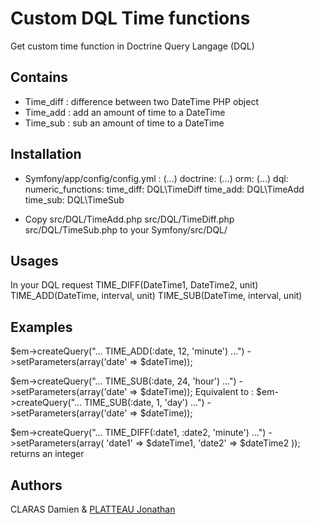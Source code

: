 # Custom DQL Time functions
Get custom time function in Doctrine Query Langage (DQL)

## Contains
- Time_diff : difference between two DateTime PHP object
- Time_add  : add an amount of time to a DateTime
- Time_sub  : sub an amount of time to a DateTime

## Installation
- Symfony/app/config/config.yml :
(...)
doctrine:
    (...)
    orm:
        (...)
        dql:
            numeric_functions:
                time_diff: DQL\TimeDiff
                time_add: DQL\TimeAdd
                time_sub: DQL\TimeSub
  
- Copy src/DQL/TimeAdd.php src/DQL/TimeDiff.php src/DQL/TimeSub.php to your Symfony/src/DQL/

## Usages
In your DQL request
TIME_DIFF(DateTime1, DateTime2, unit)
TIME_ADD(DateTime, interval, unit)
TIME_SUB(DateTime, interval, unit)

## Examples
$em->createQuery("... TIME_ADD(:date, 12, 'minute') ...")
   ->setParameters(array('date' => $dateTime));

$em->createQuery("... TIME_SUB(:date, 24, 'hour') ...")
   ->setParameters(array('date' => $dateTime));
Equivalent to :
$em->createQuery("... TIME_SUB(:date, 1, 'day') ...")
   ->setParameters(array('date' => $dateTime));

$em->createQuery("... TIME_DIFF(:date1, :date2, 'minute') ...")
   ->setParameters(array(
		'date1' => $dateTime1,
		'date2' => $dateTime2
	)); 
returns an integer

## Authors
CLARAS Damien & [PLATTEAU Jonathan](jonathan.pl)

